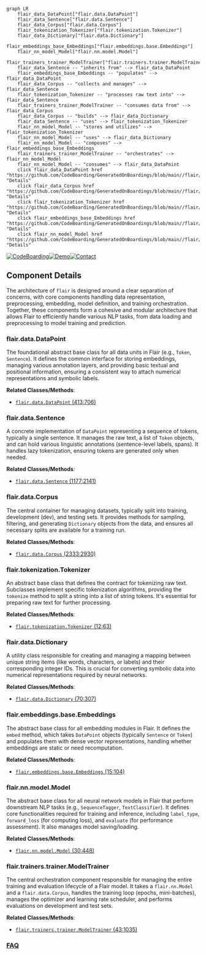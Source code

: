 ```mermaid
graph LR
    flair_data_DataPoint["flair.data.DataPoint"]
    flair_data_Sentence["flair.data.Sentence"]
    flair_data_Corpus["flair.data.Corpus"]
    flair_tokenization_Tokenizer["flair.tokenization.Tokenizer"]
    flair_data_Dictionary["flair.data.Dictionary"]
    flair_embeddings_base_Embeddings["flair.embeddings.base.Embeddings"]
    flair_nn_model_Model["flair.nn.model.Model"]
    flair_trainers_trainer_ModelTrainer["flair.trainers.trainer.ModelTrainer"]
    flair_data_Sentence -- "inherits from" --> flair_data_DataPoint
    flair_embeddings_base_Embeddings -- "populates" --> flair_data_DataPoint
    flair_data_Corpus -- "collects and manages" --> flair_data_Sentence
    flair_tokenization_Tokenizer -- "processes raw text into" --> flair_data_Sentence
    flair_trainers_trainer_ModelTrainer -- "consumes data from" --> flair_data_Corpus
    flair_data_Corpus -- "builds" --> flair_data_Dictionary
    flair_data_Sentence -- "uses" --> flair_tokenization_Tokenizer
    flair_nn_model_Model -- "stores and utilizes" --> flair_tokenization_Tokenizer
    flair_nn_model_Model -- "uses" --> flair_data_Dictionary
    flair_nn_model_Model -- "composes" --> flair_embeddings_base_Embeddings
    flair_trainers_trainer_ModelTrainer -- "orchestrates" --> flair_nn_model_Model
    flair_nn_model_Model -- "consumes" --> flair_data_DataPoint
    click flair_data_DataPoint href "https://github.com/CodeBoarding/GeneratedOnBoardings/blob/main//flair/flair_data_DataPoint.md" "Details"
    click flair_data_Corpus href "https://github.com/CodeBoarding/GeneratedOnBoardings/blob/main//flair/flair_data_Corpus.md" "Details"
    click flair_tokenization_Tokenizer href "https://github.com/CodeBoarding/GeneratedOnBoardings/blob/main//flair/flair_tokenization_Tokenizer.md" "Details"
    click flair_embeddings_base_Embeddings href "https://github.com/CodeBoarding/GeneratedOnBoardings/blob/main//flair/flair_embeddings_base_Embeddings.md" "Details"
    click flair_nn_model_Model href "https://github.com/CodeBoarding/GeneratedOnBoardings/blob/main//flair/flair_nn_model_Model.md" "Details"
```
[![CodeBoarding](https://img.shields.io/badge/Generated%20by-CodeBoarding-9cf?style=flat-square)](https://github.com/CodeBoarding/GeneratedOnBoardings)[![Demo](https://img.shields.io/badge/Try%20our-Demo-blue?style=flat-square)](https://www.codeboarding.org/demo)[![Contact](https://img.shields.io/badge/Contact%20us%20-%20contact@codeboarding.org-lightgrey?style=flat-square)](mailto:contact@codeboarding.org)

## Component Details

The architecture of `flair` is designed around a clear separation of concerns, with core components handling data representation, preprocessing, embedding, model definition, and training orchestration. Together, these components form a cohesive and modular architecture that allows Flair to efficiently handle various NLP tasks, from data loading and preprocessing to model training and prediction.

### flair.data.DataPoint
The foundational abstract base class for all data units in Flair (e.g., `Token`, `Sentence`). It defines the common interface for storing embeddings, managing various annotation layers, and providing basic textual and positional information, ensuring a consistent way to attach numerical representations and symbolic labels.


**Related Classes/Methods**:

- <a href="https://github.com/flairNLP/flair/blob/master/flair/data.py#L413-L706" target="_blank" rel="noopener noreferrer">`flair.data.DataPoint` (413:706)</a>


### flair.data.Sentence
A concrete implementation of `DataPoint` representing a sequence of tokens, typically a single sentence. It manages the raw text, a list of `Token` objects, and can hold various linguistic annotations (sentence-level labels, spans). It handles lazy tokenization, ensuring tokens are generated only when needed.


**Related Classes/Methods**:

- <a href="https://github.com/flairNLP/flair/blob/master/flair/data.py#L1177-L2141" target="_blank" rel="noopener noreferrer">`flair.data.Sentence` (1177:2141)</a>


### flair.data.Corpus
The central container for managing datasets, typically split into training, development (dev), and testing sets. It provides methods for sampling, filtering, and generating `Dictionary` objects from the data, and ensures all necessary splits are available for a training run.


**Related Classes/Methods**:

- <a href="https://github.com/flairNLP/flair/blob/master/flair/data.py#L2333-L2930" target="_blank" rel="noopener noreferrer">`flair.data.Corpus` (2333:2930)</a>


### flair.tokenization.Tokenizer
An abstract base class that defines the contract for tokenizing raw text. Subclasses implement specific tokenization algorithms, providing the `tokenize` method to split a string into a list of string tokens. It's essential for preparing raw text for further processing.


**Related Classes/Methods**:

- <a href="https://github.com/flairNLP/flair/blob/master/flair/tokenization.py#L12-L63" target="_blank" rel="noopener noreferrer">`flair.tokenization.Tokenizer` (12:63)</a>


### flair.data.Dictionary
A utility class responsible for creating and managing a mapping between unique string items (like words, characters, or labels) and their corresponding integer IDs. This is crucial for converting symbolic data into numerical representations required by neural networks.


**Related Classes/Methods**:

- <a href="https://github.com/flairNLP/flair/blob/master/flair/data.py#L70-L307" target="_blank" rel="noopener noreferrer">`flair.data.Dictionary` (70:307)</a>


### flair.embeddings.base.Embeddings
The abstract base class for all embedding modules in Flair. It defines the `embed` method, which takes `DataPoint` objects (typically `Sentence` or `Token`) and populates them with dense vector representations, handling whether embeddings are static or need recomputation.


**Related Classes/Methods**:

- <a href="https://github.com/flairNLP/flair/blob/master/flair/embeddings/base.py#L15-L104" target="_blank" rel="noopener noreferrer">`flair.embeddings.base.Embeddings` (15:104)</a>


### flair.nn.model.Model
The abstract base class for all neural network models in Flair that perform downstream NLP tasks (e.g., `SequenceTagger`, `TextClassifier`). It defines core functionalities required for training and inference, including `label_type`, `forward_loss` (for computing loss), and `evaluate` (for performance assessment). It also manages model saving/loading.


**Related Classes/Methods**:

- <a href="https://github.com/flairNLP/flair/blob/master/flair/nn/model.py#L30-L448" target="_blank" rel="noopener noreferrer">`flair.nn.model.Model` (30:448)</a>


### flair.trainers.trainer.ModelTrainer
The central orchestration component responsible for managing the entire training and evaluation lifecycle of a Flair model. It takes a `flair.nn.Model` and a `flair.data.Corpus`, handles the training loop (epochs, mini-batches), manages the optimizer and learning rate scheduler, and performs evaluations on development and test sets.


**Related Classes/Methods**:

- <a href="https://github.com/flairNLP/flair/blob/master/flair/trainers/trainer.py#L43-L1035" target="_blank" rel="noopener noreferrer">`flair.trainers.trainer.ModelTrainer` (43:1035)</a>




### [FAQ](https://github.com/CodeBoarding/GeneratedOnBoardings/tree/main?tab=readme-ov-file#faq)